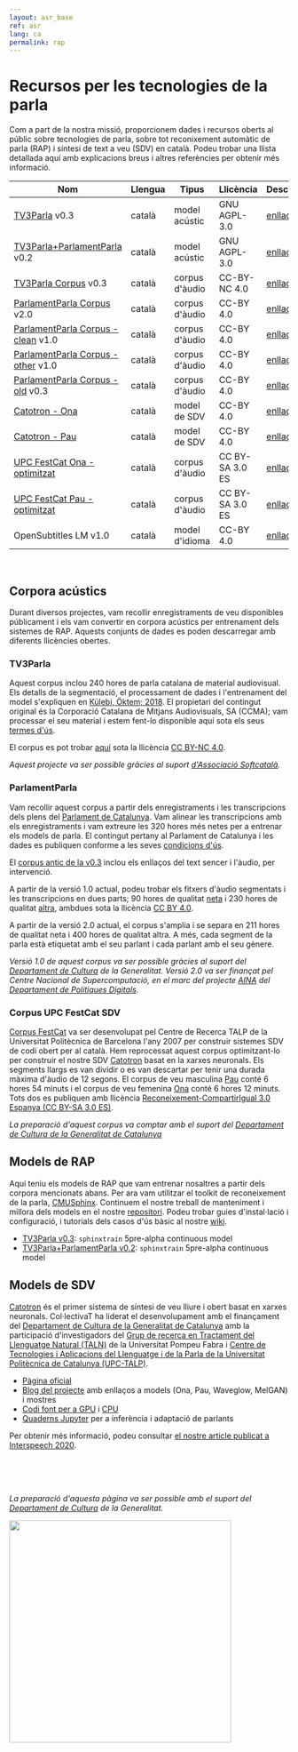 ```yaml
---
layout: asr_base
ref: asr
lang: ca
permalink: rap
---
```

<style>
table {
    width:100%;
}
</style>

# Recursos per les tecnologies de la parla

Com a part de la nostra missió, proporcionem dades i recursos oberts al públic sobre tecnologies de parla, sobre tot reconixement automàtic de parla (RAP) i síntesi de text a veu (SDV) en català. Podeu trobar una llista detallada aquí amb explicacions breus i altres referències per obtenir més informació. 
  

| Nom                                     | Llengua | Tipus          | Llicència     | Descarregar    |
|---------------------------------------- | ------- | -----------    | --------      | -----------    |
| [TV3Parla][2]                      v0.3 | català  | model acústic  | GNU AGPL-3.0  | [enllaç][M0.3] |
| [TV3Parla+ParlamentParla][2]       v0.2 | català  | model acústic  | GNU AGPL-3.0  | [enllaç][M0.4] |
| [TV3Parla Corpus][4]               v0.3 | català  | corpus d'àudio | CC-BY-NC 4.0  | [enllaç][Ctv3] |
| [ParlamentParla Corpus][3]         v2.0 | català  | corpus d'àudio |  CC-BY 4.0    | [enllaç][Cp2.0]|
| [ParlamentParla Corpus - clean][3] v1.0 | català  | corpus d'àudio |  CC-BY 4.0    | [enllaç][CpC]  |
| [ParlamentParla Corpus - other][3] v1.0 | català  | corpus d'àudio |  CC-BY 4.0    | [enllaç][CpO]  |
| [ParlamentParla Corpus - old][3]   v0.3 | català  | corpus d'àudio |  CC-BY 4.0    | [enllaç][Cp0.3]|
| [Catotron - Ona][6]                     | català  | model de SDV   | CC-BY 4.0     | [enllaç][TTSOnaModel] |
| [Catotron - Pau][6]                     | català  | model de SDV   | CC-BY 4.0     | [enllaç][TTSPauModel] |
| [UPC FestCat Ona - optimitzat][5]       | català  | corpus d'àudio |  CC BY-SA 3.0 ES   | [enllaç][TTSOna]|
| [UPC FestCat Pau - optimitzat][5]       | català  | corpus d'àudio |  CC BY-SA 3.0 ES   | [enllaç][TTSPau]|
| OpenSubtitles LM                   v1.0 | català  | model d'idioma |  CC-BY 4.0    | [enllaç][LMos] |
 
<br/>

## Corpora acústics

Durant diversos projectes, vam recollir enregistraments de veu disponibles públicament i els vam convertir en corpora acústics per entrenament dels sistemes de RAP. Aquests conjunts de dades es poden descarregar amb diferents llicències obertes.

### TV3Parla

  Aquest corpus inclou 240 hores de parla catalana de material audiovisual. Els detalls de la segmentació, el processament de dades i l'entrenament del model s'expliquen en [Külebi, Öktem; 2018](https://www.isca-speech.org/archive/IberSPEECH_2018/abstracts/IberS18_P1-2_Kulebi.html). El propietari del contingut original és la Corporació Catalana de Mitjans Audiovisuals, SA (CCMA); vam processar el seu material i estem fent-lo disponible aquí sota els seus [termes d'ús](http://www.ccma.cat/avis-legal/condicions-utilitzacio-del-portal/).

  El corpus es pot trobar [aquí][Ctv3] sota la llicència [CC BY-NC 4.0][ccbync].  

  *Aquest projecte va ser possible gràcies al suport [d'Associació Softcatalà](https://www.softcatala.org/).*


### ParlamentParla

Vam recollir aquest corpus a partir dels enregistraments i les transcripcions dels plens del [Parlament de Catalunya](https://www.parlament.cat/). Vam alinear les transcripcions amb els enregistraments i vam extreure les 320 hores més netes per a entrenar els models de parla. El contingut pertany al Parlament de Catalunya i les dades es publiquen conforme a les seves [condicions d'ús](https://www.parlament.cat/pcat/serveis-parlament/avis-legal/).

El [corpus antic de la v0.3][Cp0.3] inclou els enllaços del text sencer i l'àudio, per intervenció. 

A partir de la versió 1.0 actual, podeu trobar els fitxers d'àudio segmentats i les transcripcions en dues parts; 90 hores de qualitat [neta][CpC] i 230 hores de qualitat [altra][CpO], ambdues sota la llicència [CC BY 4.0][ccbync].

A partir de la versió 2.0 actual, el corpus s'amplia i se separa en 211 hores de qualitat neta i 400 hores de qualitat altra. A més, cada segment de la parla està etiquetat amb el seu parlant i cada parlant amb el seu gènere.

*Versió 1.0 de aquest corpus va ser possible gràcies al suport del [Departament de Cultura](http://cultura.gencat.cat/) de la Generalitat. Versió 2.0 va ser finançat pel Centre Nacional de Supercomputació, en el marc del projecte [AINA](http://aina.gencat.cat/) del [Departament de Polítiques Digitals](https://politiquesdigitals.gencat.cat/).*

### Corpus UPC FestCat SDV

[Corpus FestCat](http://festcat.talp.cat/en/) va ser desenvolupat pel Centre de Recerca TALP de la Universitat Politècnica de Barcelona l'any 2007 per construir sistemes SDV de codi obert per al català. Hem reprocessat aquest corpus optimitzant-lo per construir el nostre SDV [Catotron][catotron] basat en la xarxes neuronals. Els segments llargs es van dividir o es van descartar per tenir una durada màxima d'àudio de 12 segons. El corpus de veu masculina [Pau][TTSPau] conté 6 hores 54 minuts i el corpus de veu femenina [Ona][TTSOna] conté 6 hores 12 minuts. Tots dos es publiquen amb llicència [Reconeixement-CompartirIgual 3.0 Espanya (CC BY-SA 3.0 ES)][ccsaes].

*La preparació d'aquest corpus va comptar amb el suport del [Departament de Cultura de la Generalitat de Catalunya](http://cultura.gencat.cat/)*

## Models de RAP

Aquí teniu els models de RAP que vam entrenar nosaltres a partir dels corpora mencionats abans. Per ara vam utilitzar el toolkit de reconeixement de la parla, [CMUSphinx](https://cmusphinx.github.io/). Continuem el nostre treball de manteniment i millora dels models en el nostre [repositori](https://github.com/collectivat/cmusphinx-models). Podeu trobar guies d'instal·lació i configuració, i tutorials dels casos d'ús bàsic al nostre [wiki][wiki].

* [TV3Parla v0.3][M0.3]: `sphinxtrain` 5pre-alpha continuous model
* [TV3Parla+ParlamentParla v0.2][M0.4]: `sphinxtrain` 5pre-alpha continuous model
 
## Models de SDV

[Catotron][catotron] és el primer sistema de síntesi de veu lliure i obert basat en xarxes neuronals. Col·lectivaT ha liderat el desenvolupament amb el finançament del [Departament de Cultura de la Generalitat de Catalunya](http://cultura.gencat.cat/) amb la participació d'investigadors del [Grup de recerca en Tractament del Llenguatge Natural (TALN)][taln] de la Universitat Pompeu Fabra i [Centre de Tecnologies i Aplicacions del Llenguatge i de la Parla de la Universitat Politècnica de Catalunya (UPC-TALP)][talp].

- [Pàgina oficial][catotron]
- [Blog del projecte](/blog/2019-12-05-speech-synthesis-dl/) amb enllaços a models (Ona, Pau, Waveglow, MelGAN) i mostres
- [Codi font per a GPU](http://github.com/CollectivaT-dev/catotron) i [CPU](http://github.com/CollectivaT-dev/catotron-cpu)
- [Quaderns Jupyter](http://github.com/CollectivaT-dev/TallersParla) per a inferència i adaptació de parlants

Per obtenir més informació, podeu consultar [el nostre article publicat a Interspeech 2020][interspeech2020].


<br/>  
<br/> 
<br/>

*La preparació d'aquesta pàgina va ser possible amb el suport del [Departament de Cultura](http://cultura.gencat.cat/) de la Generalitat.*

<img src="/img/logo_generalitat.png" width="400"/>

[wiki]: https://github.com/collectivat/cmusphinx-models/wiki
[catotron]: http://catotron.cat/
[interspeech2020]: https://www.isca-speech.org/archive/interspeech_2020/kulebi20_interspeech.html
[taln]: https://www.upf.edu/web/taln
[talp]: https://www.talp.upc.edu/
[ccby]: https://creativecommons.org/licenses/by/4.0/
[ccbync]: https://creativecommons.org/licenses/by-nc/4.0/
[ccsaes]: https://creativecommons.org/licenses/by-sa/3.0/
[gapgl]: https://www.gnu.org/licenses/agpl-3.0.html
[Ctv3]: http://laklak.eu/share/tv3_0.3.tar.gz
[CpC]: http://laklak.eu/share/parlament_v1.0_clean.tar.gz
[CpO]: http://laklak.eu/share/parlament_v1.0_other.tar.gz
[Cp0.3]: http://laklak.eu/share/parlament_0.2.tar.gz
[Cp2.0]: https://zenodo.org/record/5541827
[M0.3]: https://cloud.laklak.eu/s/MY0SYpTap8w0WuK
[M0.4]: https://cloud.laklak.eu/s/4o2b5MrHckMYCXo
[LMos]: https://cloud.laklak.eu/s/zY7J2jGD8Hgnzpj
[LMvq]: https://cloud.laklak.eu/s/dXCsjqSfjk6Eo7R
[TTSOna]: http://laklak.eu/share/upc_ona_data.tar.gz
[TTSPau]: http://laklak.eu/share/upc_pau_data.tar.gz
[TTSOnaModel]: https://drive.google.com/open?id=1-fdWV-aH5nIRv1rZKQYInsRes2At74xG
[TTSPauModel]: https://drive.google.com/open?id=1-T2nHQNEE8mXPaT-ulDSAXgdGSzomPMu
[1]: #corpora-acústics
[2]: #models-de-rap
[3]: #parlamentparla
[4]: #tv3parla
[5]: #corpus-upc-festcat-sdv
[6]: #models-de-sdv
